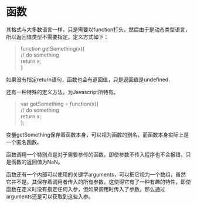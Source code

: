 # 函数

其格式与大多数语言一样，只是需要以function打头，然后由于是动态类型语言，所以返回值类型不需要指定。定义方式如下：

> function getSomething\(x\){  
>     // do something  
>     return x;  
> }

如果没有指定return语句，函数也会有返回值，只是返回值是undefined.

还有一种特殊的定义方法，为Javascript所特有。

> var getSomething = function\(x\){  
>     // do something  
>     return x;  
> };

变量getSomething保存着函数本身，可以视为函数的别名，而函数本身实际上是一个匿名函数。

函数调用一个特别点是对于需要参传的函数，即使参数不传入程序也不会报错，只是函数的返回值为NaN。

函数还有一个内部可以使用的关键字arguments，可以把它视为一个数组，虽然它并不是。其保存着调用者传入的所有参数。这使得它有了一种有趣的特性，即使函数在定义时没有指定任何入参，但如果调用时传入了参数，那么通过arguments还是可以获取到这些入参。

